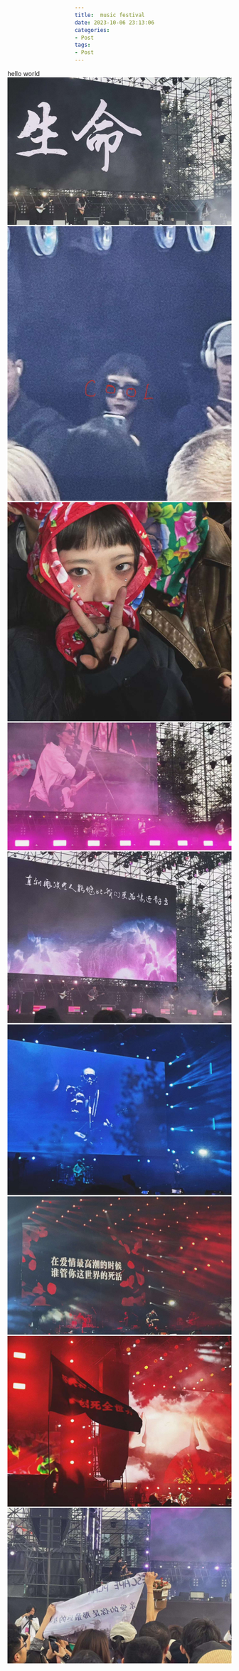 ```yaml
---
title:  music festival
date: 2023-10-06 23:13:06
categories:
- Post
tags:
- Post
---
```

hello world
![png](https://github.com/limited-capacity/limited-capacity.github.io/raw/master/pictures/1.jpg)
![png](https://github.com/limited-capacity/limited-capacity.github.io/raw/master/pictures/2.jpg)
![png](https://github.com/limited-capacity/limited-capacity.github.io/raw/master/pictures/3.jpg)
![png](https://github.com/limited-capacity/limited-capacity.github.io/raw/master/pictures/4.jpg)
![png](https://github.com/limited-capacity/limited-capacity.github.io/raw/master/pictures/5.jpg)
![png](https://github.com/limited-capacity/limited-capacity.github.io/raw/master/pictures/6.jpg)
![png](https://github.com/limited-capacity/limited-capacity.github.io/raw/master/pictures/7.jpg)
![png](https://github.com/limited-capacity/limited-capacity.github.io/raw/master/pictures/8.jpg)
![png](https://github.com/limited-capacity/limited-capacity.github.io/raw/master/pictures/9.jpg)

<style>
  a {
    width: 30%;
    display: inline-block;
  }
</style>
